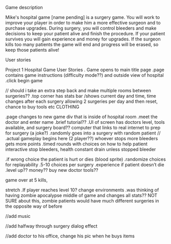 Game description

Mike's hospital game [name pending] is a surgery game. You will work to improve your player in order to make him a more effective surgeon and to purchase upgrades. During surgery, you will control bleeders and make decisions to keep your patient alive and finish the procedure. If your patient survives you will gain experience and money for upgrades. If the surgeon kills too many patients the game will end and progress will be erased, so keep those patients alive!



User stories

Project 1 Hospital Game User Stories
. Game opens to main title page
.page contains game instructions (difficulty mode??) and outside view of hospital
.click begin game


// should i take an extra step back and make multiple rooms between surgeries??
.top corner has stats bar
/shows current day and time, time changes after each surgery allowing 2 surgeries per day and then reset, chance to buy tools etc CLOTHING

.page changes to new game div that is inside of hospital room
.meet the doctor and enter name
.brief tutorial??
.UI of screen has doctors level, tools available, and surgery board?? computer that links to real internet to prep for surgery (a joke?)
.randomly goes into a surgery with random patient
//
.actual gameplay begins here (2 player??)
whoever stops more bleeders gets more points
.timed rounds with choices on how to help patient
interactive stop bleeders, health constant drain unless stopped bleeder


.if wrong choice the patient is hurt or dies (blood sprite)
.randomize choices for replayability
.5-10 choices per surgery
.experience if patient doesn’t die
.level up?? money?? buy new doctor tools??

game over at 5 kills,

stretch
.If player reaches level 10? change environments
.was thinking of having zombie apocalypse middle of game and changes all stats?? NOT SURE about this, zombie patients would have much different surgeries in the opposite way of before




//add music

//add halfway through surgery dialog effect

//add doctor to his office, change his pic when he buys items


